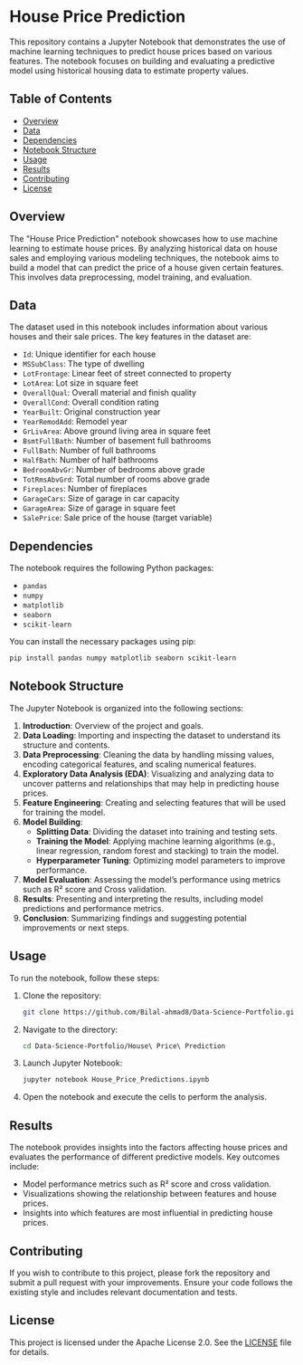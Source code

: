 # House Price Prediction

This repository contains a Jupyter Notebook that demonstrates the use of machine learning techniques to predict house prices based on various features. The notebook focuses on building and evaluating a predictive model using historical housing data to estimate property values.

## Table of Contents

- [Overview](#overview)
- [Data](#data)
- [Dependencies](#dependencies)
- [Notebook Structure](#notebook-structure)
- [Usage](#usage)
- [Results](#results)
- [Contributing](#contributing)
- [License](#license)

## Overview

The "House Price Prediction" notebook showcases how to use machine learning to estimate house prices. By analyzing historical data on house sales and employing various modeling techniques, the notebook aims to build a model that can predict the price of a house given certain features. This involves data preprocessing, model training, and evaluation.

## Data

The dataset used in this notebook includes information about various houses and their sale prices. The key features in the dataset are:

- `Id`: Unique identifier for each house
- `MSSubClass`: The type of dwelling
- `LotFrontage`: Linear feet of street connected to property
- `LotArea`: Lot size in square feet
- `OverallQual`: Overall material and finish quality
- `OverallCond`: Overall condition rating
- `YearBuilt`: Original construction year
- `YearRemodAdd`: Remodel year
- `GrLivArea`: Above ground living area in square feet
- `BsmtFullBath`: Number of basement full bathrooms
- `FullBath`: Number of full bathrooms
- `HalfBath`: Number of half bathrooms
- `BedroomAbvGr`: Number of bedrooms above grade
- `TotRmsAbvGrd`: Total number of rooms above grade
- `Fireplaces`: Number of fireplaces
- `GarageCars`: Size of garage in car capacity
- `GarageArea`: Size of garage in square feet
- `SalePrice`: Sale price of the house (target variable)

## Dependencies

The notebook requires the following Python packages:

- `pandas`
- `numpy`
- `matplotlib`
- `seaborn`
- `scikit-learn`

You can install the necessary packages using pip:

```bash
pip install pandas numpy matplotlib seaborn scikit-learn 
```

## Notebook Structure

The Jupyter Notebook is organized into the following sections:

1. **Introduction**: Overview of the project and goals.
2. **Data Loading**: Importing and inspecting the dataset to understand its structure and contents.
3. **Data Preprocessing**: Cleaning the data by handling missing values, encoding categorical features, and scaling numerical features.
4. **Exploratory Data Analysis (EDA)**: Visualizing and analyzing data to uncover patterns and relationships that may help in predicting house prices.
5. **Feature Engineering**: Creating and selecting features that will be used for training the model.
6. **Model Building**:
   - **Splitting Data**: Dividing the dataset into training and testing sets.
   - **Training the Model**: Applying machine learning algorithms (e.g., linear regression, random forest and stacking) to train the model.
   - **Hyperparameter Tuning**: Optimizing model parameters to improve performance.
7. **Model Evaluation**: Assessing the model’s performance using metrics such as R² score and Cross validation.
8. **Results**: Presenting and interpreting the results, including model predictions and performance metrics.
9. **Conclusion**: Summarizing findings and suggesting potential improvements or next steps.

## Usage

To run the notebook, follow these steps:

1. Clone the repository:

   ```bash
   git clone https://github.com/Bilal-ahmad8/Data-Science-Portfolio.git
   ```

2. Navigate to the directory:

   ```bash
   cd Data-Science-Portfolio/House\ Price\ Prediction
   ```

3. Launch Jupyter Notebook:

   ```bash
   jupyter notebook House_Price_Predictions.ipynb
   ```

4. Open the notebook and execute the cells to perform the analysis.

## Results

The notebook provides insights into the factors affecting house prices and evaluates the performance of different predictive models. Key outcomes include:

- Model performance metrics such as R² score and cross validation.
- Visualizations showing the relationship between features and house prices.
- Insights into which features are most influential in predicting house prices.

## Contributing

If you wish to contribute to this project, please fork the repository and submit a pull request with your improvements. Ensure your code follows the existing style and includes relevant documentation and tests.

## License

This project is licensed under the Apache License 2.0. See the [LICENSE](LICENSE) file for details.
